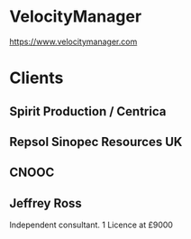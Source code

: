 # VelocityManager

https://www.velocitymanager.com


# Clients

## Spirit Production / Centrica


## Repsol Sinopec Resources UK


## CNOOC


## Jeffrey Ross
Independent consultant. 1 Licence at £9000
